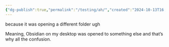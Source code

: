 ```yaml
---
{"dg-publish":true,"permalink":"/testing/ah/","created":"2024-10-13T16:00:24.531-04:00","updated":"2024-10-13T16:07:06.000-04:00"}
---
```


because it was opening a different folder ugh

Meaning, Obsidian on my desktop was opened to something else and that’s why all the confusion.

